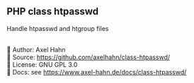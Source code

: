 <html>
<div class="hero">
  <h2>PHP class htpasswd</h2>
  Handle htpasswd and htgroup files<br>
</div>
</html>

<br>

👤 Author: Axel Hahn\
🧾 Source: <https://github.com/axelhahn/class-htpasswd/>\
📜 License: GNU GPL 3.0\
📗 Docs: see <https://www.axel-hahn.de/docs/class-htpasswd/>
